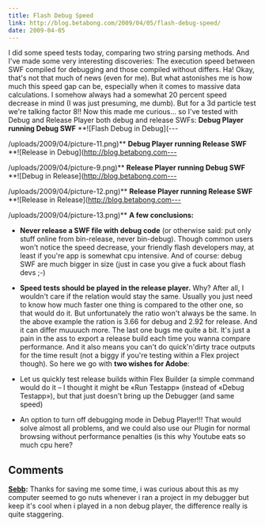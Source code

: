 ```yaml
---
title: Flash Debug Speed
link: http://blog.betabong.com/2009/04/05/flash-debug-speed/
date: 2009-04-05
---
```



I did some speed tests today, comparing two string parsing methods. And I've made some very interesting discoveries: The execution speed between SWF compiled for debugging and those compiled without differs. Ha! Okay, that's not that much of news (even for me). But what astonishes me is how much this speed gap can be, especially when it comes to massive data calculations. I somehow always had a somewhat 20 percent speed decrease in mind (I was just presuming, me dumb). But for a 3d particle test we're talking factor 8!! Now this made me curious... so I've tested with Debug and Release Player both debug and release SWFs: **Debug Player running Debug SWF** **![Flash Debug in Debug](---

/uploads/2009/04/picture-11.png)** **Debug Player running Release SWF** **![Release in Debug](http://blog.betabong.com---

/uploads/2009/04/picture-9.png)** **Release Player running Debug SWF** **![Debug in Release](http://blog.betabong.com---

/uploads/2009/04/picture-12.png)** **Release Player running Release SWF** **![Release in Release](http://blog.betabong.com---

/uploads/2009/04/picture-13.png)** **A few conclusions:**

  * **Never release a SWF file with debug code** (or otherwise said: put only stuff online from bin-release, never bin-debug). Though common users won't notice the speed decrease, your friendly flash developers may, at least if you're app is somewhat cpu intensive. And of course: debug SWF are much bigger in size (just in case you give a fuck about flash devs ;-)
  * **Speed tests should be played in the release player.** Why? After all, I wouldn't care if the relation would stay the same. Usually you just need to know how much faster one thing is compared to the other one, so that would do it. But unfortunately the ratio won't always be the same. In the above example the ration is 3.66 for debug and 2.92 for release. And it can differ muuuuch more.
The last one bugs me quite a bit. It's just a pain in the ass to export a release build each time you wanna compare performance. And it also means you can't do quick'n'dirty trace outputs for the time result (not a biggy if you're testing within a Flex project though). So here we go with **two wishes for Adobe**: 

  * Let us quickly test release builds within Flex Builder (a simple command would do it – I thought it might be «Run Testapp» (instead of «Debug Testapp»), but that just doesn't bring up the Debugger (and same speed)
  * An option to turn off debugging mode in Debug Player!!! That would solve almost all problems, and we could also use our Plugin for normal browsing without performance penalties (is this why Youtube eats so much cpu here?

## Comments

**[Sebb](#614 "2012-01-22 18:41:27"):** Thanks for saving me some time, i was curious about this as my computer seemed to go nuts whenever i ran a project in my debugger but keep it's cool when i played in a non debug player, the difference really is quite staggering.

